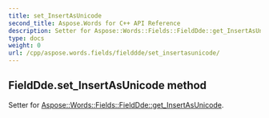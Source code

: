 ```yaml
---
title: set_InsertAsUnicode
second_title: Aspose.Words for C++ API Reference
description: Setter for Aspose::Words::Fields::FieldDde::get_InsertAsUnicode. 
type: docs
weight: 0
url: /cpp/aspose.words.fields/fielddde/set_insertasunicode/
---
```

## FieldDde.set_InsertAsUnicode method


Setter for [Aspose::Words::Fields::FieldDde::get_InsertAsUnicode](./get_insertasunicode/).

